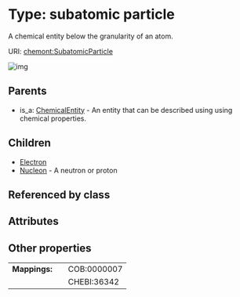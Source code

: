 
# Type: subatomic particle


A chemical entity below the granularity of an atom.

URI: [chemont:SubatomicParticle](http://w3id.org/chemontSubatomicParticle)


![img](http://yuml.me/diagram/nofunky;dir:TB/class/[SubatomicParticle]^-[Nucleon],[SubatomicParticle]^-[Electron],[ChemicalEntity]^-[SubatomicParticle],[Nucleon],[Electron],[ChemicalEntity])

## Parents

 *  is_a: [ChemicalEntity](ChemicalEntity.md) - An entity that can be described using using chemical properties.

## Children

 * [Electron](Electron.md)
 * [Nucleon](Nucleon.md) - A neutron or proton

## Referenced by class


## Attributes


## Other properties

|  |  |  |
| --- | --- | --- |
| **Mappings:** | | COB:0000007 |
|  | | CHEBI:36342 |

